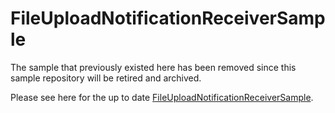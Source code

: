 # FileUploadNotificationReceiverSample
The sample that previously existed here has been removed since this sample repository will be retired and archived.

Please see here for the up to date [FileUploadNotificationReceiverSample](https://github.com/Azure/azure-iot-sdk-csharp/blob/main/readme.md#samples).